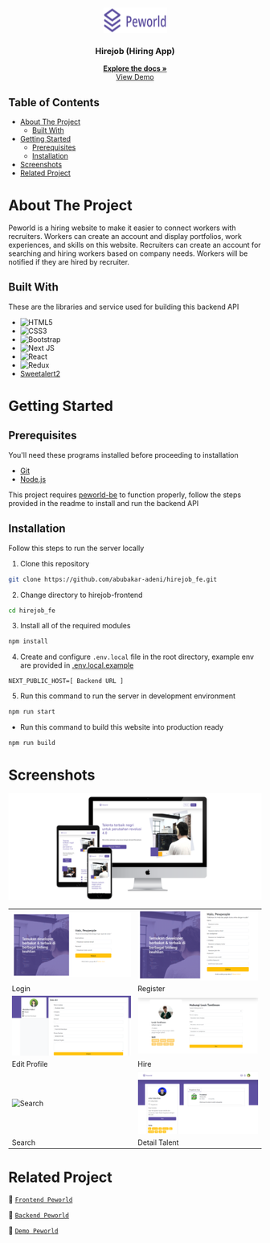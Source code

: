 <br />
<p align="center">
  <div align="center">
    <img height="50" width="127" src="./public/logo.png" alt="Peworld" border="0"/>
  </div>
  <h3 align="center">Hirejob (Hiring App)</h3>
  <p align="center">
    <a href="https://github.com/abubakar-adeni/hirejob_fe"><strong>Explore the docs »</strong></a>
    <br />
    <a href="https://hirejob-fe-tqqw.vercel.app/">View Demo</a>
  </p>
</p>

## Table of Contents

- [About The Project](#about-the-project)
  - [Built With](#built-with)
- [Getting Started](#getting-started)
  - [Prerequisites](#prerequisites)
  - [Installation](#installation)
- [Screenshots](#screenshots)
- [Related Project](#related-project)

# About The Project

Peworld is a hiring website to make it easier to connect workers with recruiters. Workers can create an account and display portfolios, work experiences, and skills on this website. Recruiters can create an account for searching and hiring workers based on company needs. Workers will be notified if they are hired by recruiter.

## Built With

These are the libraries and service used for building this backend API

- ![HTML5](https://img.shields.io/badge/html5-%23E34F26.svg?style=for-the-badge&logo=html5&logoColor=white)
- ![CSS3](https://img.shields.io/badge/css3-%231572B6.svg?style=for-the-badge&logo=css3&logoColor=white)
- ![Bootstrap](https://img.shields.io/badge/bootstrap-%238511FA.svg?style=for-the-badge&logo=bootstrap&logoColor=white)
- ![Next JS](https://img.shields.io/badge/Next-black?style=for-the-badge&logo=next.js&logoColor=white)
- ![React](https://img.shields.io/badge/react-%2320232a.svg?style=for-the-badge&logo=react&logoColor=%2361DAFB)
- ![Redux](https://img.shields.io/badge/redux-%23593d88.svg?style=for-the-badge&logo=redux&logoColor=white)
- [Sweetalert2](https://sweetalert2.github.io)

# Getting Started

## Prerequisites

You'll need these programs installed before proceeding to installation

- [Git](https://git-scm.com/downloads)
- [Node.js](https://nodejs.org/en/download)

This project requires [peworld-be](https://github.com/abubakar-adeni/hire_job_be) to function properly, follow the steps provided in the readme to install and run the backend API

## Installation

Follow this steps to run the server locally

1. Clone this repository

```sh
git clone https://github.com/abubakar-adeni/hirejob_fe.git
```

2. Change directory to hirejob-frontend

```sh
cd hirejob_fe
```

3. Install all of the required modules

```sh
npm install
```

4. Create and configure `.env.local` file in the root directory, example env are provided in [.env.local.example](./.env.local.example)

```env
NEXT_PUBLIC_HOST=[ Backend URL ]
```

5. Run this command to run the server in development environment

```sh
npm run start
```

- Run this command to build this website into production ready

```sh
npm run build
```

# Screenshots

<img width="840" src="./documentation/3-devices-black.png" border="0" alt="Landing Page" />
<br>

<table>
 <tr>
    <td><img width="350px" src="./documentation/login.png" border="0" alt="Login" /></td>
    <td> <img width="350px" src="./documentation/register.png" border="0"  alt="Register" /></td>
  </tr>
  <tr>
    <td>Login</td>
    <td>Register</td>
  </tr>
  <tr>
    <td><img width="350px" src="./documentation/profile.png" border="0" alt="Profile" /> </td>
    <td><img width="350px" src="./documentation/hire.png" border="0" alt="Hire" /> </td>
  </tr>
   <tr>
    <td>Edit Profile</td>
    <td>Hire</td>
  </tr>
  <tr>
    <td><img width="350px" src="./documentation/top-png" border="0" alt="Search" /></td>
    <td><img width="350px" src="./documentation/detail.png" border="0" alt="Detail Talent" /> </td>
  </tr>
   <tr>
    <td>Search</td>
    <td>Detail Talent</td>
</table>

# Related Project

:rocket: [`Frontend Peworld`](https://github.com/abubakar-adeni/hirejob_fe)

:rocket: [`Backend Peworld`](https://github.com/kubil-ismail/hire_job_be)

:rocket: [`Demo Peworld`](https://hirejob-fe-tqqw.vercel.app/)
